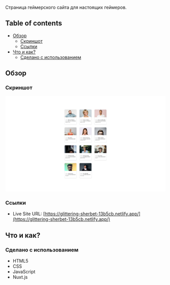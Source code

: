 Страница геймерского сайта для настоящих геймеров.

## Table of contents

- [Обзор](#обзор)
  - [Скриншот](#скриншот)
  - [Ссылки](#ссылки)
- [Что и как?](#что-и-как?)
  - [Сделано с использованием](#сделано-с-использованием)

## Обзор

### Скриншот

![](./screenshot.png)

### Ссылки

- Live Site URL: [https://glittering-sherbet-13b5cb.netlify.app/](https://glittering-sherbet-13b5cb.netlify.app/)

## Что и как?

### Сделано с использованием

- HTML5
- CSS
- JavaScript
- Nuxt.js
